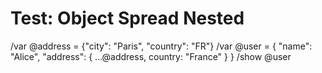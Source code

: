 # Test: Object Spread Nested

/var @address = {"city": "Paris", "country": "FR"}
/var @user = { "name": "Alice", "address": { ...@address, country: "France" } }
/show @user
